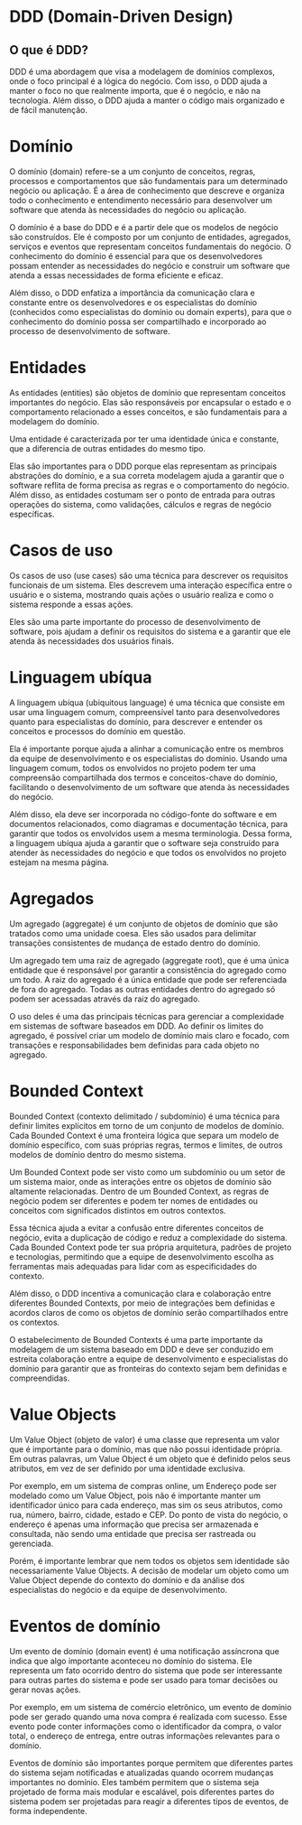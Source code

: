 # DDD (Domain-Driven Design)
## O que é DDD?
DDD é uma abordagem que visa a modelagem de domínios complexos, onde o foco principal é a lógica do negócio. Com isso, o DDD ajuda a manter o foco no que realmente importa, que é o negócio, e não na tecnologia. Além disso, o DDD ajuda a manter o código mais organizado e de fácil manutenção.

# Domínio

O domínio (domain) refere-se a um conjunto de conceitos, regras, processos e comportamentos que são fundamentais para um determinado negócio ou aplicação. É a área de conhecimento que descreve e organiza todo o conhecimento e entendimento necessário para desenvolver um software que atenda às necessidades do negócio ou aplicação.

O domínio é a base do DDD e é a partir dele que os modelos de negócio são construídos. Ele é composto por um conjunto de entidades, agregados, serviços e eventos que representam conceitos fundamentais do negócio. O conhecimento do domínio é essencial para que os desenvolvedores possam entender as necessidades do negócio e construir um software que atenda a essas necessidades de forma eficiente e eficaz.

Além disso, o DDD enfatiza a importância da comunicação clara e constante entre os desenvolvedores e os especialistas do domínio (conhecidos como especialistas do domínio ou domain experts), para que o conhecimento do domínio possa ser compartilhado e incorporado ao processo de desenvolvimento de software.

# Entidades

As entidades (entities) são objetos de domínio que representam conceitos importantes do negócio. Elas são responsáveis por encapsular o estado e o comportamento relacionado a esses conceitos, e são fundamentais para a modelagem do domínio.

Uma entidade é caracterizada por ter uma identidade única e constante, que a diferencia de outras entidades do mesmo tipo.

Elas são importantes para o DDD porque elas representam as principais abstrações do domínio, e a sua correta modelagem ajuda a garantir que o software reflita de forma precisa as regras e o comportamento do negócio. Além disso, as entidades costumam ser o ponto de entrada para outras operações do sistema, como validações, cálculos e regras de negócio específicas.

# Casos de uso

Os casos de uso (use cases) são uma técnica para descrever os requisitos funcionais de um sistema. Eles descrevem uma interação específica entre o usuário e o sistema, mostrando quais ações o usuário realiza e como o sistema responde a essas ações.

Eles são uma parte importante do processo de desenvolvimento de software, pois ajudam a definir os requisitos do sistema e a garantir que ele atenda às necessidades dos usuários finais.

# Linguagem ubíqua

A linguagem ubíqua (ubiquitous language) é uma técnica que consiste em usar uma linguagem comum, compreensível tanto para desenvolvedores quanto para especialistas do domínio, para descrever e entender os conceitos e processos do domínio em questão.

Ela é importante porque ajuda a alinhar a comunicação entre os membros da equipe de desenvolvimento e os especialistas do domínio. Usando uma linguagem comum, todos os envolvidos no projeto podem ter uma compreensão compartilhada dos termos e conceitos-chave do domínio, facilitando o desenvolvimento de um software que atenda às necessidades do negócio.

Além disso, ela deve ser incorporada no código-fonte do software e em documentos relacionados, como diagramas e documentação técnica, para garantir que todos os envolvidos usem a mesma terminologia. Dessa forma, a linguagem ubíqua ajuda a garantir que o software seja construído para atender às necessidades do negócio e que todos os envolvidos no projeto estejam na mesma página.

# Agregados

Um agregado (aggregate) é um conjunto de objetos de domínio que são tratados como uma unidade coesa. Eles são usados para delimitar transações consistentes de mudança de estado dentro do domínio.

Um agregado tem uma raiz de agregado (aggregate root), que é uma única entidade que é responsável por garantir a consistência do agregado como um todo. A raiz do agregado é a única entidade que pode ser referenciada de fora do agregado. Todas as outras entidades dentro do agregado só podem ser acessadas através da raiz do agregado.

O uso deles é uma das principais técnicas para gerenciar a complexidade em sistemas de software baseados em DDD. Ao definir os limites do agregado, é possível criar um modelo de domínio mais claro e focado, com transações e responsabilidades bem definidas para cada objeto no agregado.

# Bounded Context

Bounded Context (contexto delimitado / subdomínio) é uma técnica para definir limites explícitos em torno de um conjunto de modelos de domínio. Cada Bounded Context é uma fronteira lógica que separa um modelo de domínio específico, com suas próprias regras, termos e limites, de outros modelos de domínio dentro do mesmo sistema.

Um Bounded Context pode ser visto como um subdomínio ou um setor de um sistema maior, onde as interações entre os objetos de domínio são altamente relacionadas. Dentro de um Bounded Context, as regras de negócio podem ser diferentes e podem ter nomes de entidades ou conceitos com significados distintos em outros contextos.

Essa técnica ajuda a evitar a confusão entre diferentes conceitos de negócio, evita a duplicação de código e reduz a complexidade do sistema. Cada Bounded Context pode ter sua própria arquitetura, padrões de projeto e tecnologias, permitindo que a equipe de desenvolvimento escolha as ferramentas mais adequadas para lidar com as especificidades do contexto.

Além disso, o DDD incentiva a comunicação clara e colaboração entre diferentes Bounded Contexts, por meio de integrações bem definidas e acordos claros de como os objetos de domínio serão compartilhados entre os contextos.

O estabelecimento de Bounded Contexts é uma parte importante da modelagem de um sistema baseado em DDD e deve ser conduzido em estreita colaboração entre a equipe de desenvolvimento e especialistas do domínio para garantir que as fronteiras do contexto sejam bem definidas e compreendidas.

# Value Objects

Um Value Object (objeto de valor) é uma classe que representa um valor que é importante para o domínio, mas que não possui identidade própria. Em outras palavras, um Value Object é um objeto que é definido pelos seus atributos, em vez de ser definido por uma identidade exclusiva.

Por exemplo, em um sistema de compras online, um Endereço pode ser modelado como um Value Object, pois não é importante manter um identificador único para cada endereço, mas sim os seus atributos, como rua, número, bairro, cidade, estado e CEP. Do ponto de vista do negócio, o endereço é apenas uma informação que precisa ser armazenada e consultada, não sendo uma entidade que precisa ser rastreada ou gerenciada.

Porém, é importante lembrar que nem todos os objetos sem identidade são necessariamente Value Objects. A decisão de modelar um objeto como um Value Object depende do contexto do domínio e da análise dos especialistas do negócio e da equipe de desenvolvimento.

# Eventos de domínio

Um evento de domínio (domain event) é uma notificação assíncrona que indica que algo importante aconteceu no domínio do sistema. Ele representa um fato ocorrido dentro do sistema que pode ser interessante para outras partes do sistema e pode ser usado para tomar decisões ou gerar novas ações.

Por exemplo, em um sistema de comércio eletrônico, um evento de domínio pode ser gerado quando uma nova compra é realizada com sucesso. Esse evento pode conter informações como o identificador da compra, o valor total, o endereço de entrega, entre outras informações relevantes para o domínio.

Eventos de domínio são importantes porque permitem que diferentes partes do sistema sejam notificadas e atualizadas quando ocorrem mudanças importantes no domínio. Eles também permitem que o sistema seja projetado de forma mais modular e escalável, pois diferentes partes do sistema podem ser projetadas para reagir a diferentes tipos de eventos, de forma independente.